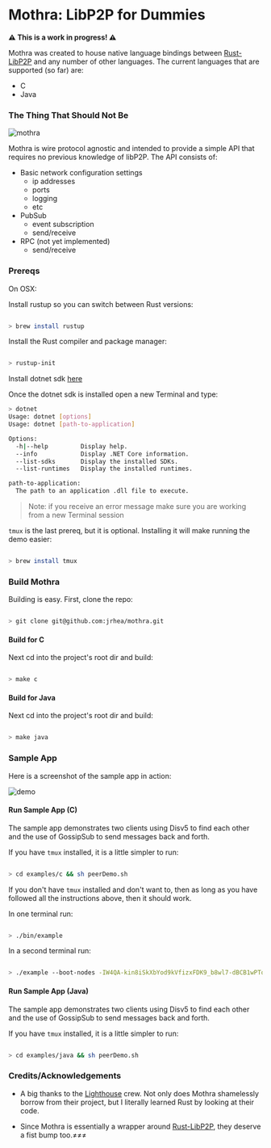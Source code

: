 # Mothra: LibP2P for Dummies

**⚠️ This is a work in progress! ⚠️**

Mothra was created to house native language bindings between [Rust-LibP2P](https://github.com/libp2p/rust-libp2p) and any number of other languages.  The current languages that are supported (so far) are:

- C
- Java

### The Thing That Should Not Be

![mothra](./resources/mothra.jpg)
  
Mothra is wire protocol agnostic and intended to provide a simple API that requires no previous knowledge of libP2P.  The API consists of:

- Basic network configuration settings 
  - ip addresses
  - ports
  - logging
  - etc
- PubSub
  - event subscription
  - send/receive
- RPC (not yet implemented)
  - send/receive



### Prereqs

On OSX:

Install rustup so you can switch between Rust versions:

```sh

> brew install rustup

```

Install the Rust compiler and package manager:

```sh

> rustup-init

```

Install dotnet sdk [here](https://download.visualstudio.microsoft.com/download/pr/749db4bc-73c3-4ffb-a545-c315dc9a0ca8/5281258f5dcae636efe557b8b305e20b/dotnet-sdk-3.1.101-osx-x64.pkg)

Once the dotnet sdk is installed open a new Terminal and type:

```sh
> dotnet
Usage: dotnet [options]
Usage: dotnet [path-to-application]

Options:
  -h|--help         Display help.
  --info            Display .NET Core information.
  --list-sdks       Display the installed SDKs.
  --list-runtimes   Display the installed runtimes.

path-to-application:
  The path to an application .dll file to execute.
```

> Note: if you receive an error message make sure you are working from a new Terminal session


`tmux` is the last prereq, but it is optional.  Installing it will make running the demo easier:

```sh

> brew install tmux

```


### Build Mothra

Building is easy.  First, clone the repo:

```sh

> git clone git@github.com:jrhea/mothra.git

```

#### Build for C

Next cd into the project's root dir and build:

```sh

> make c

```

#### Build for Java

Next cd into the project's root dir and build:

```sh

> make java

```

### Sample App

Here is a screenshot of the sample app in action:

![demo](./resources/demo.jpeg)


#### Run Sample App (C)

The sample app demonstrates two clients using Disv5 to find each other and the use of GossipSub to send messages back and forth.

If you have `tmux` installed, it is a little simpler to run:

```sh

> cd examples/c && sh peerDemo.sh

```

If you don't have `tmux` installed and don't want to, then as long as you have followed all the instructions above, then it should work.  

In one terminal run:

```sh

> ./bin/example

```

In a second terminal run:

```sh

> ./example --boot-nodes -IW4QA-kin8iSkXbYod9kVfizxFDK9_b8wl7-dBCB1wPTowWUSDIuz05ywYbluGqGvcIyfSJaE0vRtxuJyDxMoSkIpUBgmlwhH8AAAGDdGNwgiMog3VkcIIjKIlzZWNwMjU2azGhAgu2W7T48VatZVXuvpCSFLtzKGgCYpHUcNO-zT7wELLP --listen-address 127.0.0.1 --port 9001 --datadir /tmp/.artemis

```

#### Run Sample App (Java)

The sample app demonstrates two clients using Disv5 to find each other and the use of GossipSub to send messages back and forth.

If you have `tmux` installed, it is a little simpler to run:

```sh

> cd examples/java && sh peerDemo.sh

```

### Credits/Acknowledgements

- A big thanks to the [Lighthouse](https://github.com/sigp/lighthouse) crew.  Not only does Mothra shamelessly borrow from their project, but I literally learned Rust by looking at their code.

- Since Mothra is essentially a wrapper around [Rust-LibP2P](https://github.com/libp2p/rust-libp2p), they deserve a fist bump too.≠≠≠